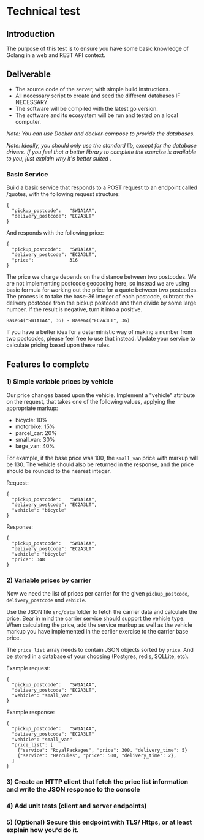 # Technical test

## Introduction

The purpose of this test is to ensure you have some basic knowledge of Golang in a web and REST API context.

## Deliverable

- The source code of the server, with simple build instructions.
- All necessary script to create and seed the different databases IF NECESSARY.
- The software will be compiled with the latest go version.
- The software and its ecosystem will be run and tested on a local computer.

_Note: You can use Docker and docker-compose to provide the databases._

_Note: Ideally, you should only use the standard lib, except for the database drivers. If you feel that a better library to complete the exercise is available to you, just explain why it's better suited ._



### Basic Service

Build a basic service that responds to a POST request to an endpoint called /quotes, with the following request structure:

```
{
  "pickup_postcode":   "SW1A1AA",
  "delivery_postcode": "EC2A3LT"
}
```
And responds with the following price:
```
{
  "pickup_postcode":   "SW1A1AA",
  "delivery_postcode": "EC2A3LT",
  "price":             316
}
```

The price we charge depends on the distance between two postcodes. We are not implementing postcode geocoding here, so instead we are using basic formula for working out the price for a quote between two postcodes. The process is to take the base-36 integer of each postcode, subtract the delivery postcode from the pickup postcode and then divide by some large number. If the result is negative, turn it into a positive.


`Base64("SW1A1AA", 36) - Base64("EC2A3LT", 36)`

If you have a better idea for a deterministic way of making a number from two postcodes, please feel free to use that instead. Update your service to calculate pricing based upon these rules.

## Features to complete

### 1) Simple variable prices by vehicle

Our price changes based upon the vehicle. Implement a "vehicle" attribute on the request, that takes one of the following values, applying the appropriate markup:

* bicycle: 10%
* motorbike: 15%
* parcel_car: 20%
* small_van: 30%
* large_van: 40%

For example, if the base price was 100, the `small_van` price with markup will be 130.
The vehicle should also be returned in the response, and the price should be rounded to the nearest integer.

Request:
```
{
  "pickup_postcode":   "SW1A1AA",
  "delivery_postcode": "EC2A3LT",
  "vehicle": "bicycle"
}
```
Response:
```
{
  "pickup_postcode":   "SW1A1AA",
  "delivery_postcode": "EC2A3LT"
  "vehicle": "bicycle"
  "price": 348
}
```

### 2) Variable prices by carrier

Now we need the list of prices per carrier for the given `pickup_postcode`, `delivery_postcode` and `vehicle`.

Use the JSON file  `src/data` folder to fetch the carrier data and calculate the price.
Bear in mind the carrier service should support the vehicle type. When calculating the price, add the service markup as well as the vehicle markup you have implemented in the earlier exercise to the carrier base price.

The `price_list` array needs to contain JSON objects sorted by `price`. And be stored in a database of your choosing (Postgres, redis, SQLLite, etc).

Example request:
```
{
  "pickup_postcode":   "SW1A1AA",
  "delivery_postcode": "EC2A3LT",
  "vehicle": "small_van"
}
```
Example response:
```
{
  "pickup_postcode":   "SW1A1AA",
  "delivery_postcode": "EC2A3LT"
  "vehicle": "small_van"
  "price_list": [
    {"service": "RoyalPackages", "price": 300, "delivery_time": 5}
    {"service": "Hercules", "price": 500, "delivery_time": 2},
  ]
}
```
### 3) Create an HTTP client that fetch the price list information and write the JSON response to the console

### 4) Add unit tests (client and server endpoints)
### 5) (Optional) Secure this endpoint with TLS/ Https, or at least explain how you'd do it.
